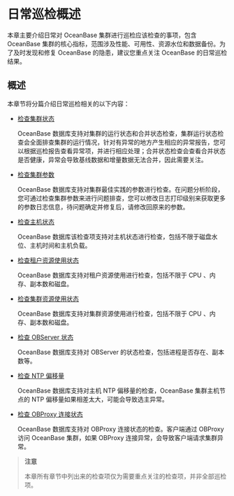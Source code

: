 日常巡检概述
===========================

本章主要介绍日常对 OceanBase 集群进行巡检应该检查的事项，包含 OceanBase 集群的核心指标，范围涉及性能、可用性、资源水位和数据备份。为了及时发现和修复 OceanBase 的隐患，建议您重点关注 OceanBase 的日常巡检结果。

概述
-----------------------

本章节将分篇介绍日常巡检相关的以下内容：

* [检查集群状态](../3.daily-inspection/2.check-the-cluster-status.md)

  OceanBase 数据库支持对集群的运行状态和合并状态检查，集群运行状态检查会全面排查集群的运行情况，针对有异常的地方产生相应的异常报告，您可以根据巡检报告查看异常项，并进行相应处理；合并状态检查会查看合并状态是否健康，异常会导致基线数据和增量数据无法合并，因此需要关注。
  
* [检查集群参数](../3.daily-inspection/3.check-cluster-parameters.md)

  OceanBase 数据库支持对集群最佳实践的参数进行检查。在问题分析阶段，您可通过检查集群参数来进行问题排查，您可以修改日志打印级别来获取更多的参数日志信息，待问题确定并修复后，请修改回原来的参数。
  
* [检查主机状态](../3.daily-inspection/4.check-host-status.md)

  OceanBase 数据库该检查项支持对主机状态进行检查，包括不限于磁盘水位、主机时间和主机负载。
  
* [检查租户资源使用状态](../3.daily-inspection/5.check-the-resource-usage-status-of-a-tenant.md)

  OceanBase 数据库支持对租户资源使用进行检查，包括不限于 CPU 、内存、副本数和磁盘。
  
* [检查集群资源使用状态](../3.daily-inspection/6.check-cluster-resource-usage.md)

  OceanBase 数据库支持对集群资源使用进行检查，包括不限于 CPU 、内存、副本数和磁盘。
  
* [检查 OBServer 状态](../3.daily-inspection/7.check-observer-status.md)

  OceanBase 数据库支持对 OBServer 的状态检查，包括进程是否存在、副本数等。
  
* [检查 NTP 偏移量](../3.daily-inspection/8.check-ntp-offset.md)

  OceanBase 数据库支持对主机 NTP 偏移量的检查，OceanBase 集群主机节点的 NTP 偏移量如果相差太大，可能会导致选主异常。
  
* [检查 OBProxy 连接状态](../3.daily-inspection/10.obproxy-connection-status.md)

  OceanBase 数据库支持对 OBProxy 连接状态的检查。客户端通过 OBProxy 访问 OceanBase 集群，如果 OBProxy 连接异常，会导致客户端请求集群异常。
  
>**注意**
>
>本章所有章节中列出来的检查项仅为需要重点关注的检查项，并非全部巡检项。
